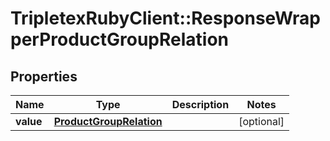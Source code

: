 # TripletexRubyClient::ResponseWrapperProductGroupRelation

## Properties
Name | Type | Description | Notes
------------ | ------------- | ------------- | -------------
**value** | [**ProductGroupRelation**](ProductGroupRelation.md) |  | [optional] 


